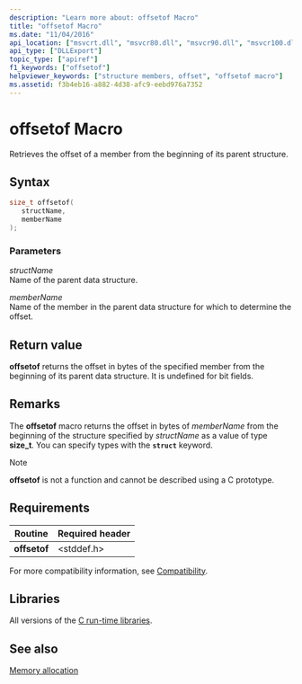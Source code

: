 ```yaml
---
description: "Learn more about: offsetof Macro"
title: "offsetof Macro"
ms.date: "11/04/2016"
api_location: ["msvcrt.dll", "msvcr80.dll", "msvcr90.dll", "msvcr100.dll", "msvcr100_clr0400.dll", "msvcr110.dll", "msvcr110_clr0400.dll", "msvcr120.dll", "msvcr120_clr0400.dll", "ucrtbase.dll"]
api_type: ["DLLExport"]
topic_type: ["apiref"]
f1_keywords: ["offsetof"]
helpviewer_keywords: ["structure members, offset", "offsetof macro"]
ms.assetid: f3b4eb16-a882-4d38-afc9-eebd976a7352
---
```

# offsetof Macro

Retrieves the offset of a member from the beginning of its parent structure.

## Syntax

```C
size_t offsetof(
   structName,
   memberName
);
```

### Parameters

*structName*<br/>
Name of the parent data structure.

*memberName*<br/>
Name of the member in the parent data structure for which to determine the offset.

## Return value

**offsetof** returns the offset in bytes of the specified member from the beginning of its parent data structure. It is undefined for bit fields.

## Remarks

The **offsetof** macro returns the offset in bytes of *memberName* from the beginning of the structure specified by *structName* as a value of type **size_t**. You can specify types with the **`struct`** keyword.

> [!NOTE]
> **offsetof** is not a function and cannot be described using a C prototype.

## Requirements

|Routine|Required header|
|-------------|---------------------|
|**offsetof**|\<stddef.h>|

For more compatibility information, see [Compatibility](../compatibility.md).

## Libraries

All versions of the [C run-time libraries](../crt-library-features.md).

## See also

[Memory allocation](../memory-allocation.md)
